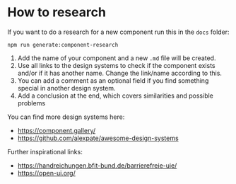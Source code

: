 # How to research

If you want to do a research for a new component run this in the `docs` folder:

```shell
npm run generate:component-research
```

1. Add the name of your component and a new `.md` file will be created.
2. Use all links to the design systems to check if the component exists and/or if it has another name. Change the link/name according to this.
3. You can add a comment as an optional field if you find something special in another design system.
4. Add a conclusion at the end, which covers similarities and possible problems

You can find more design systems here:

-   <https://component.gallery/>
-   <https://github.com/alexpate/awesome-design-systems>

Further inspirational links:

- <https://handreichungen.bfit-bund.de/barrierefreie-uie/>
- <https://open-ui.org/>
